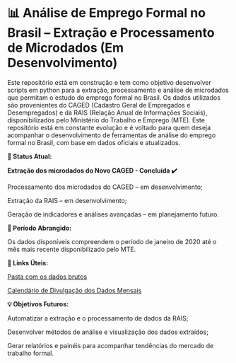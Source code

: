 # 📊 Análise de Emprego Formal no Brasil – Extração e Processamento de Microdados (Em Desenvolvimento)
Este repositório está em construção e tem como objetivo desenvolver scripts em python para a extração, processamento e análise de microdados que permitam o estudo do emprego formal no Brasil. Os dados utilizados são provenientes do CAGED (Cadastro Geral de Empregados e Desempregados) e da RAIS (Relação Anual de Informações Sociais), disponibilizados pelo Ministério do Trabalho e Emprego (MTE). Este repositório está em constante evolução e é voltado para quem deseja acompanhar o desenvolvimento de ferramentas de análise do emprego formal no Brasil, com base em dados oficiais e atualizados.

**🔄 Status Atual:**

**Extração dos microdados do Novo CAGED - Concluída ✔️**

Processamento dos microdados do CAGED – em desenvolvimento;

Extração da RAIS – em desenvolvimento;

Geração de indicadores e análises avançadas – em planejamento futuro.

**🔹 Período Abrangido:**

Os dados disponíveis compreendem o período de janeiro de 2020 até o mês mais recente disponibilizado pelo MTE.

**🔗 Links Úteis:**

[Pasta com os dados brutos](https://drive.google.com/file/d/174mXbqX0c3h2qCV79SyyZDAxhpkoxlbk/view?usp=sharing)

[Calendário de Divulgação dos Dados Mensais](https://www.gov.br/trabalho-e-emprego/pt-br/assuntos/estatisticas-trabalho/o-pdet/calendario-de-divulgacao-do-novo-caged)

**💡 Objetivos Futuros:**

Automatizar a extração e o processamento de dados da RAIS;

Desenvolver métodos de análise e visualização dos dados extraídos;

Gerar relatórios e painéis para acompanhar tendências do mercado de trabalho formal.
